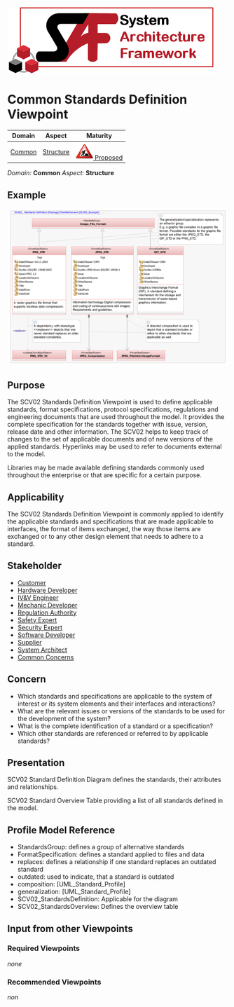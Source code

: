 ![System Architecture Framework](../diagrams/Logo_SAF.png)
# Common Standards Definition Viewpoint
|**Domain**|**Aspect**|**Maturity**|
| --- | --- | --- |
|  [Common](../domains.md#Domain-Common) |  [Structure](../aspects.md#Aspect-Structure) | [![Proposed](../diagrams/Under_construction_icon-red.svg ) Proposed](../using-saf/maturity.md#proposed)|
*Domain:* **Common** *Aspect:* **Structure**
## Example
![Common Standards Definition](../diagrams/Common-Standards_Definition.png)
## Purpose
The SCV02 Standards Definition Viewpoint is used to define applicable standards, format specifications, protocol specifications, regulations and engineering documents that are used throughout the model. It provides the complete specification for the standards together with issue, version, release date and other information. The SCV02 helps to keep track of changes to the set of applicable documents and of new versions of the applied standards. Hyperlinks may be used to refer to documents external to the model.

Libraries may be made available defining standards commonly used throughout the enterprise or that are specific for a certain purpose.
## Applicability
The SCV02 Standards Definition Viewpoint is commonly applied to identify the applicable standards and specifications that are made applicable to interfaces, the format of items exchanged, the way those items are exchanged or to any other design element that needs to adhere to a standard.
## Stakeholder
* [Customer](../stakeholders.md#Customer)
* [Hardware Developer](../stakeholders.md#Hardware-Developer)
* [IV&V Engineer](../stakeholders.md#IV&V-Engineer)
* [Mechanic Developer](../stakeholders.md#Mechanic-Developer)
* [Regulation Authority](../stakeholders.md#Regulation-Authority)
* [Safety Expert](../stakeholders.md#Safety-Expert)
* [Security Expert](../stakeholders.md#Security-Expert)
* [Software Developer](../stakeholders.md#Software-Developer)
* [Supplier](../stakeholders.md#Supplier)
* [System Architect](../stakeholders.md#System-Architect)
* [Common Concerns](../stakeholders.md#Common-Concerns)

## Concern
* Which standards and specifications are applicable to the system of interest or its system elements and their interfaces and interactions?
* What are the relevant issues or versions of the standards to be used for the development of the system?
* What is the complete identification of a standard or a specification?
* Which other standards are referenced or referred to by applicable standards?

## Presentation
SCV02 Standard Definition Diagram defines the standards, their attributes and relationships.

SCV02 Standard Overview Table providing a list of all standards defined in the model.


## Profile Model Reference
* StandardsGroup: defines a group of alternative standards
* FormatSpecification: defines a standard applied to files and data
* replaces: defines a relationship if one standard replaces an outdated standard
* outdated: used to indicate, that a standard is outdated
* composition: [UML_Standard_Profile]
* generalization: [UML_Standard_Profile]
* SCV02_StandardsDefinition: Applicable for the diagram
* SCV02_StandardsOverview: Defines the overview table

## Input from other Viewpoints
### Required Viewpoints
*none*
### Recommended Viewpoints
*non*
